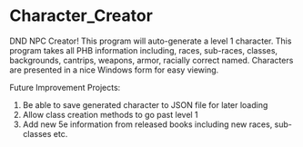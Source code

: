 # Character_Creator

DND NPC Creator! This program will auto-generate a level 1 character. This program takes all PHB information including, races, sub-races, classes,
backgrounds, cantrips, weapons, armor, racially correct named. Characters are presented in a nice Windows form for easy viewing.

Future Improvement Projects:
1. Be able to save generated character to JSON file for later loading
2. Allow class creation methods to go past level 1
3. Add new 5e information from released books including new races, sub-classes etc.

